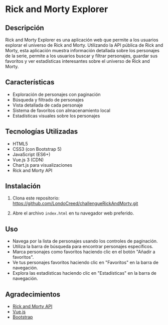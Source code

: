 # Rick and Morty Explorer

## Descripción
Rick and Morty Explorer es una aplicación web que permite a los usuarios explorar el universo de Rick and Morty. Utilizando la API pública de Rick and Morty, esta aplicación muestra información detallada sobre los personajes de la serie, permite a los usuarios buscar y filtrar personajes, guardar sus favoritos y ver estadísticas interesantes sobre el universo de Rick and Morty.

## Características
- Exploración de personajes con paginación
- Búsqueda y filtrado de personajes
- Vista detallada de cada personaje
- Sistema de favoritos con almacenamiento local
- Estadísticas visuales sobre los personajes

## Tecnologías Utilizadas
- HTML5
- CSS3 (con Bootstrap 5)
- JavaScript (ES6+)
- Vue.js 3 (CDN)
- Chart.js para visualizaciones
- Rick and Morty API

## Instalación
1. Clona este repositorio: https://github.com/LondoCreed/challengueRickAndMorty.git

3. Abre el archivo `index.html` en tu navegador web preferido.

## Uso
- Navega por la lista de personajes usando los controles de paginación.
- Utiliza la barra de búsqueda para encontrar personajes específicos.
- Marca personajes como favoritos haciendo clic en el botón "Añadir a favoritos".
- Ve tus personajes favoritos haciendo clic en "Favoritos" en la barra de navegación.
- Explora las estadísticas haciendo clic en "Estadísticas" en la barra de navegación.

## Agradecimientos
- [Rick and Morty API](https://rickandmortyapi.com/)
- [Vue.js](https://vuejs.org/)
- [Bootstrap](https://getbootstrap.com/)

